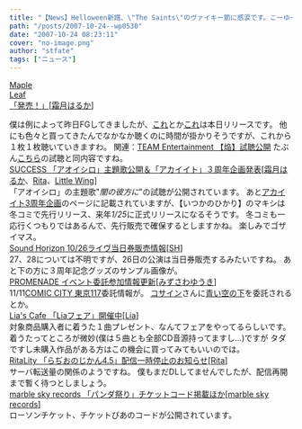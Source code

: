```yaml
---
title: "【News】Helloween新譜、\"The Saints\"のヴァイキー節に感涙です。こーゆーのが聴きたかったんですよ"
path: "/posts/2007-10-24--wp0530"
date: "2007-10-24 08:23:11"
cover: "no-image.png"
author: "stfate"
tags: ["ニュース"]
---
```


<style type="text/css">
<!--
p {white-space: pre-wrap};
-->
</style>

<a class="topics" href="http://shimotsukin.jugem.jp/" target="_blank">Maple Leaf 「発売！」</a><span class="junre">[<a href="http://shimotsukin.com/" target="_blank">霜月はるか</a>]</span>
<div class="news">僕は例によって昨日FGしてきましたが、<a href="http://shop.salburg.com/product/at2_cd_h_m/" target="_blank">これ</a>とか<a href="http://kukui.cc/" target="_blank">これ</a>は本日リリースです。
他にも色々と買ってきたんでなかなか聴くのに時間が掛かりそうですが、これから１枚１枚聴いていきますわ。
関連：<a href="http://www.team-e.co.jp/products_new/kdsd-10029/index.html" target="_blank">TEAM Entertainment 【焔】試聴公開</a>
たぶん<a href="http://shop.salburg.com/product/at2_cd_h_m/" target="_blank">こちら</a>の試聴と同内容ですね。</div>
<a class="topics" href="http://www.success-corp.co.jp/software/ps2/akaiito/3years.html" target="_blank">SUCCESS 「アオイシロ」主題歌公開＆「アカイイト」３周年企画発表</a><span class="junre">[<a href="http://shimotsukin.com/" target="_blank">霜月はるか</a>、<a href="http://ritarita.jp/" target="_blank">Rita</a>、<a href="http://www.littlewing.ne.jp/" target="_blank">Little Wing</a>]</span>
<div class="news">「アオイシロ」の主題歌"<em>闇の彼方に</em>"の試聴が公開されています。
あと<a href="http://www.success-corp.co.jp/software/ps2/akaiito/3years.html" target="_blank">アカイイト3周年企画</a>のページに記載されていますが、【いつかのひかり】のマキシは冬コミで先行リリース、来年<em>1/25</em>に正式リリースになるそうです。
冬コミも一応行くつもりではあるんで、先行販売で確保するとしますかね。
楽しみでゴザイマス。</div>
<a class="topics" href="http://www.soundhorizon.com/" target="_blank">Sound Horizon 10/26ライヴ当日券販売情報</a><span class="junre">[<a href="http://sound-horizon.net/" target="_blank">SH</a>]</span>
<div class="news">27、28については不明ですが、26日の公演は当日券販売するみたいですね。
あと下の方に３周年記念グッズのサンプル画像が。</div>
<a class="topics" href="http://park17.wakwak.com/~one/promenade/" target="_blank">PROMENADE イベント委託参加情報更新</a><span class="junre">[<a href="http://park17.wakwak.com/~one/promenade/" target="_blank">みずさわゆうき</a>]</span>
<div class="news">11/11<a href="http://www.akaboo.jp/event/tokyo117.html" target="_blank">COMIC CITY 東京117</a>委託情報が。
<a href="http://www2.ocn.ne.jp/~iwata/" target="_blank">コサイン</a>さんに<a href="http://park17.wakwak.com/~one/aoi-sora/" target="_blank">青い空の下</a>を委託されるとか。</div>
<a class="topics" href="http://blog.lias-cafe.com/?eid=691438" target="_blank">Lia's Cafe 「Liaフェア」開催中</a><span class="junre">[<a href="http://www.lias-cafe.com/" target="_blank">Lia</a>]</span>
<div class="news">対象商品購入者に着うた１曲プレゼント、なんてフェアをやってるらしいです。
着うたってところが微妙(僕は５曲とも全部CD音源持ってますし…)ですが
タダですし未購入作品がある方はこの機会に買ってみてもいいのでは。</div>
<a class="topics" href="http://ritarita.jp/" target="_blank">RitaLity 「らぢおのじかん4.5」配信一時停止のお知らせ</a><span class="junre">[<a href="http://ritarita.jp/" target="_blank">Rita</a>]</span>
<div class="news">サーバ転送量の関係のようですね。
僕もまだDLしてませんでしたが、配信再開まで暫く待つとしましょう。</div>
<a class="topics" href="http://www.marbleskyrecords.com/" target="_blank">marble sky records 「パンダ祭り」チケットコード掲載ほか</a><span class="junre">[<a href="http://www.marbleskyrecords.com/" target="_blank">marble sky records</a>]</span>
<div class="news">ローソンチケット、チケットぴあのコードが公開されています。</div>
